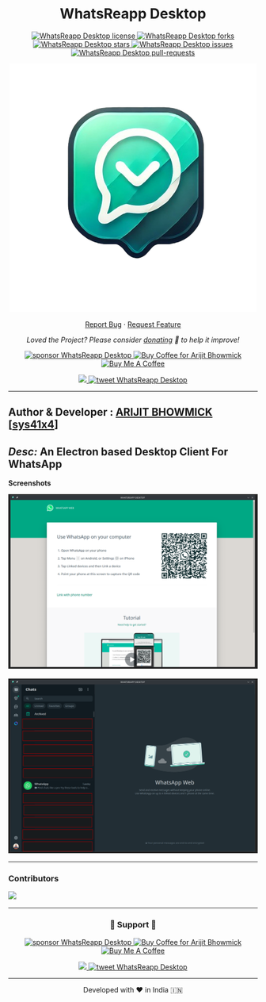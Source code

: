 <!-- <p align="center">
  <a href="https://github.com/sys41x4/whatsreapp-desktop">
    <img alt="WhatsReapp Desktop" src="/resources/icon.png" width="200" />
  </a>
</p> -->
<h1 align="center">
  WhatsReapp Desktop
</h1>

<p align="center">
<a href="https://github.com/sys41x4/whatsreapp-desktop/blob/main/LICENSE" target="blank">
<img src="https://img.shields.io/github/license/sys41x4/whatsreapp-desktop?style=flat-square" alt="WhatsReapp Desktop license" />
</a>
<a href="https://github.com/sys41x4/whatsreapp-desktop/fork" target="blank">
<img src="https://img.shields.io/github/forks/sys41x4/whatsreapp-desktop?style=flat-square" alt="WhatsReapp Desktop forks"/>
</a>
<a href="https://github.com/sys41x4/whatsreapp-desktop/stargazers" target="blank">
<img src="https://img.shields.io/github/stars/sys41x4/whatsreapp-desktop?style=flat-square" alt="WhatsReapp Desktop stars"/>
</a>
<a href="https://github.com/sys41x4/whatsreapp-desktop/issues" target="blank">
<img src="https://img.shields.io/github/issues/sys41x4/whatsreapp-desktop?style=flat-square" alt="WhatsReapp Desktop issues"/>
</a>
<a href="https://github.com/sys41x4/whatsreapp-desktop/pulls" target="blank">
<img src="https://img.shields.io/github/issues-pr/sys41x4/whatsreapp-desktop?style=flat-square" alt="WhatsReapp Desktop pull-requests"/>
</a>

</a>
</p>


<p align="center"><img src="/resources/icon.png" alt="WhatsReapp Desktop"  width="500" /></p>


<p align="center">
    <a href="https://github.com/sys41x4/whatsreapp-desktop/issues/new/choose">Report Bug</a>
    ·
    <a href="https://github.com/sys41x4/whatsreapp-desktop/issues/new/choose">Request Feature</a>
</p>

<p align="center">
<i>Loved the Project? Please consider <a href="https://paypal.me/sys41x4/10">donating</a>  💸 to help it improve!</i>
</p>

<p align="center">
<a href="https://www.paypal.me/sys41x4"><img src="https://img.shields.io/badge/support-PayPal-blue?logo=PayPal&style=flat-square&label=Donate" alt="sponsor WhatsReapp Desktop"/>
</a>
<a href='https://ko-fi.com/sys41x4' target='_blank'><img height='23' width="100" src='https://cdn.ko-fi.com/cdn/kofi3.png?v=2' alt='Buy Coffee for Arijit Bhowmick' />
</a>
<a href="https://www.buymeacoffee.com/sys41x4" target="_blank"><img src="https://cdn.buymeacoffee.com/buttons/default-orange.png" alt="Buy Me A Coffee" height="23" width="100" style="border-radius:1px" />
</p>

<p align="center">
<a href="https://497949.xyz" target="blank">
<img src="https://img.shields.io/website?url=https%3A%2F%2F497949.xyz&logo=github&style=flat-square" />
</a>
<a href="https://twitter.com/intent/tweet?text=Wow:&url=https://github.com/sys41x4/whatsreapp-desktop">
<img src="https://img.shields.io/twitter/url?style=social&url=https://github.com/sys41x4/whatsreapp-desktop" alt="tweet WhatsReapp Desktop"/>
</a>
</p>

---
**Author & Developer :** <a href="https://github.com/Arijit-Bhowmick">ARIJIT BHOWMICK</a> [<a href="https://github.com/sys41x4">sys41x4</a>]
---
*Desc:* An Electron based Desktop Client For WhatsApp
---
<b> Screenshots </b>

<p align="center">

<img src="/screenshots/whatsreapp-screenshot-0.png" alt="WhatsReapp Desktop Screenshot 0"/>
<br><br>
<img src="/screenshots/whatsreapp-screenshot-1.png" alt="WhatsReapp Desktop Screenshot 1"/>
</p>

---
### Contributors

<a href="https://github.com/sys41x4/whatsreapp-desktop/graphs/contributors">
  <img src="https://contrib.rocks/image?repo=sys41x4/whatsreapp-desktop" />
</a>

---
<h3 align="center">
  🙏 Support 🙏
</h3>

<p align="center">
<a href="https://www.paypal.me/sys41x4"><img src="https://img.shields.io/badge/support-PayPal-blue?logo=PayPal&style=flat-square&label=Donate" alt="sponsor WhatsReapp Desktop"/>
</a>
<a href='https://ko-fi.com/sys41x4' target='_blank'><img height='23' width="100" src='https://cdn.ko-fi.com/cdn/kofi3.png?v=2' alt='Buy Coffee for Arijit Bhowmick' />
</a>
<a href="https://www.buymeacoffee.com/sys41x4" target="_blank"><img src="https://cdn.buymeacoffee.com/buttons/default-orange.png" alt="Buy Me A Coffee" height="23" width="100" style="border-radius:1px" />
</p>

<p align="center">
<a href="https://497949.xyz" target="blank">
<img src="https://img.shields.io/website?url=https%3A%2F%2F497949.xyz&logo=github&style=flat-square" />
</a>
<a href="https://twitter.com/intent/tweet?text=Wow:&url=https://github.com/sys41x4/whatsreapp-desktop">
<img src="https://img.shields.io/twitter/url?style=social&url=https://github.com/sys41x4/whatsreapp-desktop" alt="tweet WhatsReapp Desktop"/>
</a>
</p>

<hr>
<p align="center">
Developed with ❤️ in India 🇮🇳 
</p>
